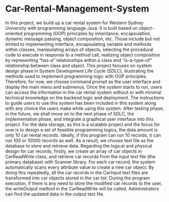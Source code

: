 # Car-Rental-Management-System

In this project, we build up a car rental system for Western Sydney University with programming language Java. It is built based on object-oriented programming (OOP) principles by inheritance, encapsulation, dynamic message passing, object composition, etc. Those include but not limited to implementing interface, encapsulating variable and methods within classes, manipulating arrays of objects, selecting the procedural code to execute in response to a method call, realizing object composition by representing “has-a” relationships within a class and “is-a-type-of” relationship between class and object.
This project focuses on system design phase in System Development Life Cycle (SDLC), illustrating the methods used to implement programming logic with OOP principles. Therefore, for now, we choose command prompt as the user interface and display the main menu and submenus. Once the system starts to run, users can access the information in the car rental system without or with minimal technical knowledge on the backend logic and deployment. The instructions to guide users to use this system has been included in this system along with any choice the users make while using this system. After testing phase, in the future, we shall move on to the next phase of SDLC, the implementation phase, and integrate a graphical user interface into this project. For the data storage, as this is a scalable project and the focus for now is to design a set of feasible programming logics, the data amount is only 10 car rental records. Ideally, if this program can run 10 records, it can run 100 or 10000 records as well. As a result, we choose text file as the database to store and retrieve data. Regarding the logical and physical design for car records, firstly, we create an array of car objects in CarReadWrite class, and retrieve car records from the input text file (the primary database) with Scanner library. For each car record, the system automatically scans every attribute value to create a new car object. By doing this repeatedly, all the car records in the CarInput text files are transformed into car objects stored in the car list. During the program execution, if there is any need to store the modified car records to the user, the writeOutput method in the CarReadWrite will be called. Administrators can find the updated data in the output text file.
